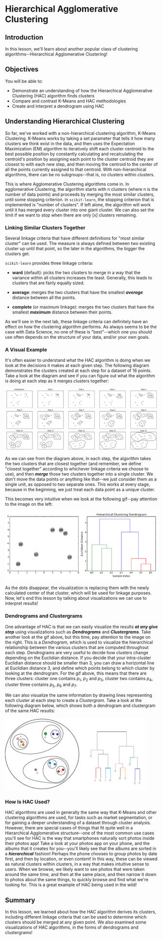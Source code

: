 
# Hierarchical Agglomerative Clustering

## Introduction

In this lesson, we'll learn about another popular class of clustering algorithms--Hierarchical Agglomerative Clustering!

## Objectives

You will be able to:

* Demonstrate an understanding of how the Hierarchical Agglomerative Clustering (HAC) algorithm finds clusters
* Compare and contrast K-Means and HAC methodologies
* Create and interpret a dendrogram using HAC

## Understanding Hierarchical Clustering

So far, we've worked with a non-hierarchical clustering algorithm, K-Means Clustering. K-Means works by taking a set parameter that tells it how many clusters we think exist in the data, and then uses the Expectation Maximization (EM) algorithm to iteratively shift each cluster centroid to the best possible position by constantly calculating and recalculating the centroid's position by assigning each point to the cluster centroid they are closest to with each new step, and then moving the centroid to the center of all the points currently assigned to that centroid. With non-hierarchical algorithms, there can be no subgroups--that is, no clusters within clusters.

This is where Agglomerative Clustering algorithms come in. In agglomerative Clustering, the algorithm starts with n clusters (where n is the number of data points) and proceeds by merging the most similar clusters, until some stopping criterion. in `scikit-learn`, the stopping criterion that is implemented is "number of clusters".  If left alone, the algorithm will work until it has merged every cluster into one giant cluster. We can also set the limit if we want to stop when there are only \[x\] clusters remaining. 

### Linking Similar Clusters Together

Several linkage criteria that have different definitions for "most similar cluster" can be used. The measure is always defined between two existing cluster up until that point, so the later in the algorithms, the bigger the clusters get.

`scikit-learn` provides three linkage criteria:

- **ward** (default): picks the two clusters to merge in a way that the variance within all clusters increases the least. Generally, this leads to clusters that are fairly equally sized.

- **average**: merges the two clusters that have the smallest **_average_** distance between all the points.

- **complete** (or maximum linkage): merges the two clusters that have the smallest **_maximum_** distance between their points.

As we'll see in the next lab, these linkage criteria can definitely have an effect on how the clustering algorithm performs. As always seems to be the case with Data Science, no one of these is "best"--which one you should use often depends on the structure of your data, and/or your own goals. 

### A Visual Example

It's often easier to understand what the HAC algorithm is doing when we look at the decisions it makes at each given step. The following diagram demonstrates the clusters created at each step for a dataset of 16 points. Take a look at the diagram and see if you can figure out what the algorithm is doing at each step as it merges clusters together:


<img src='images/hac_iterative.png'>


As we can see from the diagram above, in each step, the algorithm takes the two clusters that are closest together (and remember, we define "closest together" according to whichever linkage criteria we choose to use), and then **_merge_** those two clusters together into a single cluster. We don't move the data points or anything like that--we just consider them as a single unit, as opposed to two separate ones. This works at every stage, because in the beginning, we just treat each data point as a unique cluster. 

This becomes very intuitive when we look at the following gif--pay attention to the image on the left:

<img src='images/dendrogram_gif.gif'>

As the dots disappear, the visualization is replacing them with the newly calculated center of that cluster, which will be used for linkage purposes. Now, let's end this lesson by talking about visualizations we can use to interpret results!

### Dendrograms and Clustergrams

One advantage of HAC is that we can easily visualize the results **_at any give step_** using visualizations such as **_Dendrograms_** and **_Clustergrams_**. Take another look at the gif above, but this time, pay attention to the image on the right.  This is a _Dendrogram_, which is used to visualize the hierarchical relationship between the various clusters that are computed throughout each step. Dendrograms are very useful to decide how clusters change depending on the Euclidian distance. If you decide that your intra-cluster Euclidian distance should be smaller than 3, you can draw a horizontal line at Euclidian distance 3, and define which points belong to which cluster by looking at the dendrogram. For the gif above, this means that there are three clusters: cluster one contains $p_1$, $p_2$ and $p_3$, cluster two contains $p_4$, cluster three contains $p_5$, $p_6$ and $p_7$.

We can also visualize the same information by drawing lines representing each cluster at each step to create a _Clustergram_. Take a look at the following diagram below, which shows both a dendrogram and clustergram of the same HAC results:

<img src='images/clustergram.png'>

### How Is HAC Used?

HAC algorithms are used in generally the same way that K-Means and other clustering algorithms are used, for tasks such as market segmentation, or for gaining a deeper understanding of a dataset through cluster analysis. However, there are special cases of things that fit quite well in a Hierarchical Agglomerative structure--one of the most common use cases you'll see for HAC is the way that smartphones naturally sort photos inside their photos app! Take a look at your photos app on your phone, and the albums that it creates for you--you'll likely see that the albums are sorted in a **_hierarchical_** fashion! Perhaps the phone chooses to group photos by date first, and then by location,  or even content! In this way, these can be viewed as natural clusters within clusters, in a way that makes intuitive sense to users. When we browse, we likely want to see photos that were taken around the same time, and then at the same place, and then narrow it down to photos about the same things, to quickly browse and find what we're looking for. This is a great example of HAC being used in the wild!

## Summary

In this lesson, we learned about how the HAC algorithm derives its clusters, including different linkage criteria that can be used to determine which clusters should be merged at any given point. We also examined some visualizations of HAC algorithms, in the forms of dendrograms and clustergrams!
